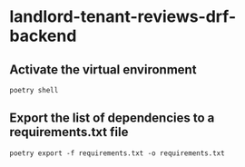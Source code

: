 # landlord-tenant-reviews-drf-backend

## Activate the virtual environment

```
poetry shell
```

## Export the list of dependencies to a requirements.txt file

```
poetry export -f requirements.txt -o requirements.txt
```
